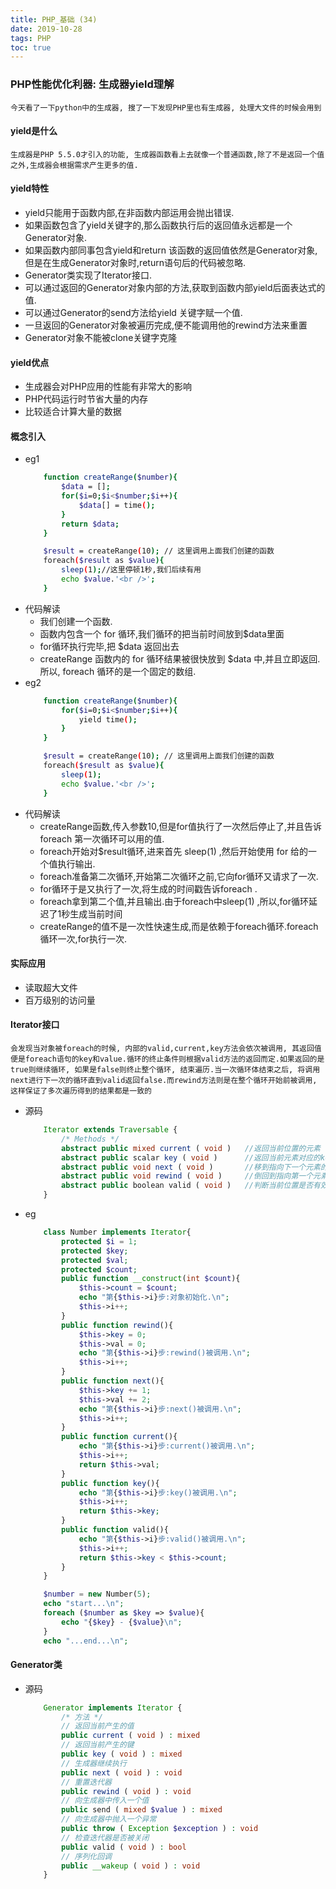 ```yaml
---
title: PHP_基础 (34)
date: 2019-10-28
tags: PHP 
toc: true
---
```


### PHP性能优化利器: 生成器yield理解
    今天看了一下python中的生成器, 搜了一下发现PHP里也有生成器, 处理大文件的时候会用到

<!-- more -->

#### yield是什么
    生成器是PHP 5.5.0才引入的功能, 生成器函数看上去就像一个普通函数,除了不是返回一个值之外,生成器会根据需求产生更多的值.

#### yield特性
- yield只能用于函数内部,在非函数内部运用会抛出错误.
- 如果函数包含了yield关键字的,那么函数执行后的返回值永远都是一个Generator对象.
- 如果函数内部同事包含yield和return 该函数的返回值依然是Generator对象,但是在生成Generator对象时,return语句后的代码被忽略.
- Generator类实现了Iterator接口.
- 可以通过返回的Generator对象内部的方法,获取到函数内部yield后面表达式的值.
- 可以通过Generator的send方法给yield 关键字赋一个值.
- 一旦返回的Generator对象被遍历完成,便不能调用他的rewind方法来重置
- Generator对象不能被clone关键字克隆

#### yield优点
- 生成器会对PHP应用的性能有非常大的影响
- PHP代码运行时节省大量的内存
- 比较适合计算大量的数据

#### 概念引入
- eg1
    ```bash
        function createRange($number){
            $data = [];
            for($i=0;$i<$number;$i++){
                $data[] = time();
            }
            return $data;
        }

        $result = createRange(10); // 这里调用上面我们创建的函数
        foreach($result as $value){
            sleep(1);//这里停顿1秒,我们后续有用
            echo $value.'<br />';
        }
    ```
- 代码解读
    * 我们创建一个函数.
    * 函数内包含一个 for 循环,我们循环的把当前时间放到$data里面
    * for循环执行完毕,把 $data 返回出去
    * createRange 函数内的 for 循环结果被很快放到 $data 中,并且立即返回.所以, foreach 循环的是一个固定的数组.
- eg2
    ```bash
        function createRange($number){
            for($i=0;$i<$number;$i++){
                yield time();
            }
        }

        $result = createRange(10); // 这里调用上面我们创建的函数
        foreach($result as $value){
            sleep(1);
            echo $value.'<br />';
        }
    ```
- 代码解读
    * createRange函数,传入参数10,但是for值执行了一次然后停止了,并且告诉 foreach 第一次循环可以用的值.
    * foreach开始对$result循环,进来首先 sleep(1) ,然后开始使用 for 给的一个值执行输出.
    * foreach准备第二次循环,开始第二次循环之前,它向for循环又请求了一次.
    * for循环于是又执行了一次,将生成的时间戳告诉foreach .
    * foreach拿到第二个值,并且输出.由于foreach中sleep(1) ,所以,for循环延迟了1秒生成当前时间
    * createRange的值不是一次性快速生成,而是依赖于foreach循环.foreach循环一次,for执行一次.

#### 实际应用
- 读取超大文件
- 百万级别的访问量

#### Iterator接口
    会发现当对象被foreach的时候, 内部的valid,current,key方法会依次被调用, 其返回值便是foreach语句的key和value.循环的终止条件则根据valid方法的返回而定.如果返回的是true则继续循环, 如果是false则终止整个循环, 结束遍历.当一次循环体结束之后, 将调用next进行下一次的循环直到valid返回false.而rewind方法则是在整个循环开始前被调用, 这样保证了多次遍历得到的结果都是一致的
- 源码
    ```php
        Iterator extends Traversable {
            /* Methods */
            abstract public mixed current ( void )   //返回当前位置的元素
            abstract public scalar key ( void )      //返回当前元素对应的key
            abstract public void next ( void )       //移到指向下一个元素的位置
            abstract public void rewind ( void )     //倒回到指向第一个元素的位置
            abstract public boolean valid ( void )   //判断当前位置是否有效
        }
    ```
- eg
    ```php
        class Number implements Iterator{  
            protected $i = 1;
            protected $key;
            protected $val;
            protected $count; 
            public function __construct(int $count){
                $this->count = $count;
                echo "第{$this->i}步:对象初始化.\n";
                $this->i++;
            }
            public function rewind(){
                $this->key = 0;
                $this->val = 0;
                echo "第{$this->i}步:rewind()被调用.\n";
                $this->i++;
            }
            public function next(){
                $this->key += 1;
                $this->val += 2;
                echo "第{$this->i}步:next()被调用.\n";
                $this->i++;
            }
            public function current(){
                echo "第{$this->i}步:current()被调用.\n";
                $this->i++;
                return $this->val;
            }
            public function key(){
                echo "第{$this->i}步:key()被调用.\n";
                $this->i++;
                return $this->key;
            }
            public function valid(){
                echo "第{$this->i}步:valid()被调用.\n";
                $this->i++;
                return $this->key < $this->count;
            }
        }

        $number = new Number(5);
        echo "start...\n";
        foreach ($number as $key => $value){
            echo "{$key} - {$value}\n";
        }
        echo "...end...\n";
    ```

#### Generator类
- 源码
    ```php
        Generator implements Iterator {
            /* 方法 */
            // 返回当前产生的值
            public current ( void ) : mixed
            // 返回当前产生的键
            public key ( void ) : mixed
            // 生成器继续执行
            public next ( void ) : void
            // 重置迭代器
            public rewind ( void ) : void
            // 向生成器中传入一个值
            public send ( mixed $value ) : mixed
            // 向生成器中抛入一个异常
            public throw ( Exception $exception ) : void
            // 检查迭代器是否被关闭
            public valid ( void ) : bool
            // 序列化回调
            public __wakeup ( void ) : void
        }
    ```


